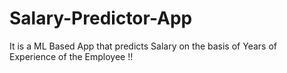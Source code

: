 # Salary-Predictor-App 
It is a ML Based App that predicts Salary on the basis of Years of Experience of the Employee !!
